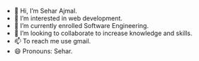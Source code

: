 - 👋 Hi, I’m Sehar Ajmal.
- 👀 I’m interested in web development.
- 🌱 I’m currently enrolled Software Engineering.
- 💞️ I’m looking to collaborate to increase knowledge and skills.
- 📫 To reach me use gmail.
- 😄 Pronouns: Sehar.
  

<!---
Sehar-1207/Sehar-1207 is a ✨ special ✨ repository because its `README.md` (this file) appears on your GitHub profile.
You can click the Preview link to take a look at your changes.
--->
